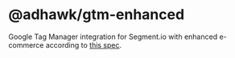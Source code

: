 # @adhawk/gtm-enhanced

Google Tag Manager integration for Segment.io with enhanced e-commerce
according to [this
spec](https://developers.google.com/tag-manager/enhanced-ecommerce).
